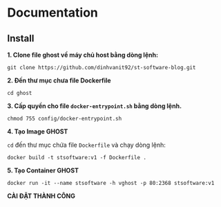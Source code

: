 # Documentation
## Install

**1. Clone file ghost về máy chủ host bằng dòng lệnh:**

```
git clone https://github.com/dinhvanit92/st-software-blog.git
```
**2. Đến thư mục chưa file Dockerfile**

```cd ghost```

**3. Cấp quyền cho file `docker-entrypoint.sh` bằng dòng lệnh.**

```
chmod 755 config/docker-entrypoint.sh
```
**4. Tạo Image GHOST**

`cd` đến thư mục chứa file `Dockerfile` và chạy dòng lệnh:

```
docker build -t stsoftware:v1 -f Dockerfile .
```

**5. Tạo Container GHOST**

```
docker run -it --name stsoftware -h vghost -p 80:2368 stsoftware:v1
```

**CÀI ĐẶT THÀNH CÔNG**
